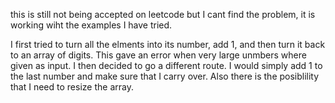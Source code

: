 this is still not being accepted on leetcode but I cant find the problem, it is working wiht the examples I have tried. 

I first tried to turn all the elments into its number, add 1, and then turn it back to an array of digits. This gave an error when very large unmbers where given as input. I then decided to go a different route. I would simply add 1 to the last number and make sure that I carry over. Also there is the posiblility that I need to resize the array.